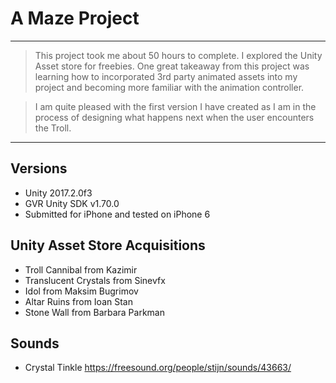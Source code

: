 
# A Maze  Project
---
> This project took me about 50 hours to complete. I explored the Unity Asset store for freebies. One great takeaway from this project was learning how to incorporated 3rd party animated assets into my project and becoming more familiar with the animation controller.

> I am quite pleased with the first version I have created as I am in the process of designing what happens next when the user encounters the Troll.

---
## Versions
- Unity 2017.2.0f3
- GVR Unity SDK v1.70.0
- Submitted for iPhone and tested on iPhone 6

## Unity Asset Store Acquisitions
- Troll Cannibal from Kazimir 
- Translucent Crystals from Sinevfx
- Idol from Maksim Bugrimov
- Altar Ruins from Ioan Stan
- Stone Wall from Barbara Parkman

## Sounds
- Crystal Tinkle https://freesound.org/people/stijn/sounds/43663/



